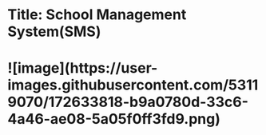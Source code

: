 <h1> Title: School Management System(SMS) <h1>
![image](https://user-images.githubusercontent.com/53119070/172633818-b9a0780d-33c6-4a46-ae08-5a05f0ff3fd9.png)
